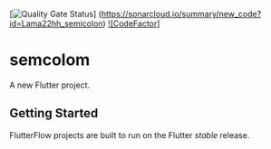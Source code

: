 [![Quality Gate Status](https://sonarcloud.io/api/project_badges/measure?project=Lama22hh_semicolon&metric=alert_status)]
(https://sonarcloud.io/summary/new_code?id=Lama22hh_semicolon)
[![CodeFactor]](https://www.codefactor.io/repository/github/lama22hh/semicolon)
# semcolom

A new Flutter project.

## Getting Started

FlutterFlow projects are built to run on the Flutter _stable_ release.
